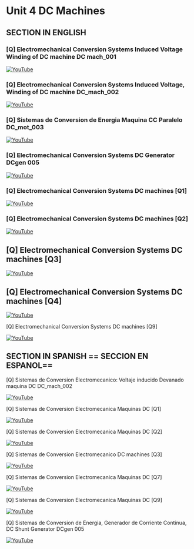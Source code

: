 # Unit 4 DC Machines

## SECTION IN ENGLISH

### [Q] Electromechanical Conversion Systems Induced Voltage Winding of DC machine DC mach_001

[![YouTube](http://i.ytimg.com/vi/94fw9E55Fhs/hqdefault.jpg)](https://www.youtube.com/watch?v=94fw9E55Fhs)

### [Q] Electromechanical Conversion Systems Induced Voltage, Winding of DC machine DC_mach_002

[![YouTube](http://i.ytimg.com/vi/ILqnjpqn69k/hqdefault.jpg)](https://www.youtube.com/watch?v=ILqnjpqn69k)

### [Q] Sistemas de Conversion de Energia Maquina CC Paralelo DC_mot_003

[![YouTube](http://i.ytimg.com/vi/deKWX3ZfbCE/hqdefault.jpg)](https://www.youtube.com/watch?v=deKWX3ZfbCE)

### [Q] Electromechanical Conversion Systems DC Generator DCgen 005

[![YouTube](http://i.ytimg.com/vi/KJ_volB7PPk/hqdefault.jpg)](https://www.youtube.com/watch?v=KJ_volB7PPk)

### [Q] Electromechanical Conversion Systems DC machines [Q1]

[![YouTube](http://i.ytimg.com/vi/0h0pe7TXt20/hqdefault.jpg)](https://www.youtube.com/watch?v=0h0pe7TXt20)

### [Q] Electromechanical Conversion Systems DC machines [Q2]

[![YouTube](http://i.ytimg.com/vi/cEmclXcl6sI/hqdefault.jpg)](https://www.youtube.com/watch?v=cEmclXcl6sI)

## [Q] Electromechanical Conversion Systems DC machines [Q3]

[![YouTube](http://i.ytimg.com/vi/hMqzEVi3yWg/hqdefault.jpg)](https://www.youtube.com/watch?v=hMqzEVi3yWg)

## [Q] Electromechanical Conversion Systems DC machines [Q4]

[![YouTube](http://i.ytimg.com/vi/OAICXBROnx8/hqdefault.jpg)](https://www.youtube.com/watch?v=OAICXBROnx8)

[Q] Electromechanical Conversion Systems DC machines  [Q9]

[![YouTube](http://i.ytimg.com/vi/fHMoTSFiJe8/hqdefault.jpg)](https://www.youtube.com/watch?v=fHMoTSFiJe8)



## SECTION IN SPANISH == SECCION EN ESPANOL==

[Q] Sistemas de Conversion Electromecanico: Voltaje inducido Devanado maquina DC  DC_mach_002 

[![YouTube](http://i.ytimg.com/vi/yyUpQFDrads/hqdefault.jpg)](https://www.youtube.com/watch?v=yyUpQFDrads)

[Q] Sistemas de Conversion Electromecanica Maquinas DC  [Q1]

[![YouTube](http://i.ytimg.com/vi/tNhRJSEmdDM/hqdefault.jpg)](https://www.youtube.com/watch?v=tNhRJSEmdDM)

[Q] Sistemas de Conversion Electromecanica Maquinas DC [Q2]

[![YouTube](http://i.ytimg.com/vi/FD7QnfHxdTE/hqdefault.jpg)](https://www.youtube.com/watch?v=FD7QnfHxdTE)

[Q] Sistemas de Conversion Electromecanico DC machines [Q3]

[![YouTube](http://i.ytimg.com/vi/WMG2FjCxZlY/hqdefault.jpg)](https://www.youtube.com/watch?v=WMG2FjCxZlY)

[Q] Sistemas de Conversion Electromecanica Maquinas DC  [Q7] 

[![YouTube](http://i.ytimg.com/vi/1NUx_E-BWmU/hqdefault.jpg)](https://www.youtube.com/watch?v=1NUx_E-BWmU)

[Q] Sistemas de Conversion Electromecanica Maquinas DC [Q9]

[![YouTube](http://i.ytimg.com/vi/scuD8SGVpyw/hqdefault.jpg)](https://www.youtube.com/watch?v=scuD8SGVpyw)

[Q] Sistemas de Conversion de Energia, Generador de Corriente Continua, DC Shunt Generator DCgen 005

[![YouTube](http://i.ytimg.com/vi/zQ0DFu6mdOA/hqdefault.jpg)](https://www.youtube.com/watch?v=zQ0DFu6mdOA)


